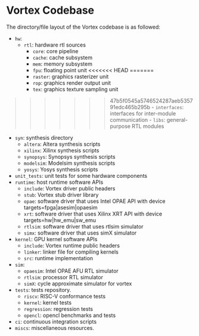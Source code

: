 # Vortex Codebase

The directory/file layout of the Vortex codebase is as followed:

- `hw`:     
  - `rtl`: hardware rtl sources    
    - `core`: core pipeline
    - `cache`: cache subsystem
    - `mem`: memory subsystem
    - `fpu`: floating point unit
<<<<<<< HEAD
=======
    - `raster`: graphics rasterizer unit
    - `rop`: graphics render output unit
    - `tex`: graphics texture sampling unit
>>>>>>> 47b5f0545a5746524287aeb535791edc465b295b
    - `interfaces`: interfaces for inter-module communication
    - `libs`: general-purpose RTL modules    
  - `syn`: synthesis directory
    - `altera`: Altera synthesis scripts
    - `xilinx`: Xilinx synthesis scripts    
    - `synopsys`: Synopsys synthesis scripts
    - `modelsim`: Modelsim synthesis scripts
    - `yosys`: Yosys synthesis scripts
  - `unit_tests`: unit tests for some hardware components
- `runtime`: host runtime software APIs
  - `include`: Vortex driver public headers
  - `stub`: Vortex stub driver library
  - `opae`: software driver that uses Intel OPAE API with device targets=fpga|asesim|opaesim
  - `xrt`: software driver that uses Xilinx XRT API with device targets=hw|hw_emu|sw_emu
  - `rtlsim`: software driver that uses rtlsim simulator
  - `simx`: software driver that uses simX simulator
- `kernel`: GPU kernel software APIs
  - `include`: Vortex runtime public headers
  - `linker`: linker file for compiling kernels
  - `src`: runtime implementation
- `sim`: 
  - `opaesim`: Intel OPAE AFU RTL simulator
  - `rtlsim`: processor RTL simulator
  - `simX`: cycle approximate simulator for vortex
- `tests`: tests repository.
  - `riscv`: RISC-V conformance tests
  - `kernel`: kernel tests
  - `regression`: regression tests  
  - `opencl`: opencl benchmarks and tests
- `ci`: continuous integration scripts
- `miscs`: miscellaneous resources.
